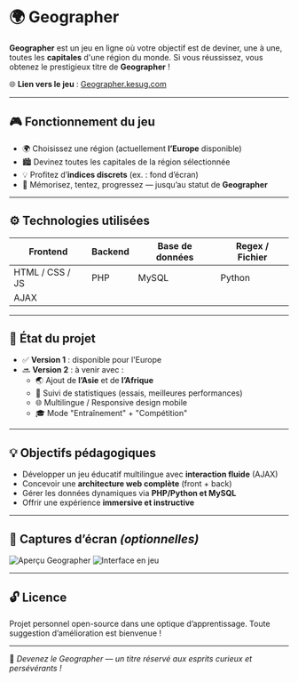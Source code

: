 # 🌍 Geographer

**Geographer** est un jeu en ligne où votre objectif est de deviner, une à une, toutes les **capitales** d'une région du monde. Si vous réussissez, vous obtenez le prestigieux titre de **Geographer** !

🌐 **Lien vers le jeu** : [Geographer.kesug.com](https://geographer.kesug.com)

---

## 🎮 Fonctionnement du jeu

- 🌍 Choisissez une région (actuellement **l’Europe** disponible)
- 🏙️ Devinez toutes les capitales de la région sélectionnée
- 💡 Profitez d’**indices discrets** (ex. : fond d’écran)
- 🧠 Mémorisez, tentez, progressez — jusqu’au statut de **Geographer**

---

## ⚙️ Technologies utilisées

| Frontend         | Backend         | Base de données | Regex / Fichier       |
|------------------|------------------|------------------|------------------------|
| HTML / CSS / JS  | PHP              | MySQL            | Python  |
| AJAX             |                  |                  |                        |

---

## 🚧 État du projet

- ✅ **Version 1** : disponible pour l'Europe
- 🔜 **Version 2** : à venir avec :
  - 🌏 Ajout de **l’Asie** et de **l’Afrique**
  - 🔢 Suivi de statistiques (essais, meilleures performances)
  - 🌐 Multilingue / Responsive design mobile
  - 🎓 Mode "Entraînement" + "Compétition"

---

## 💡 Objectifs pédagogiques

- Développer un jeu éducatif multilingue avec **interaction fluide** (AJAX)
- Concevoir une **architecture web complète** (front + back)
- Gérer les données dynamiques via **PHP/Python et MySQL**
- Offrir une expérience **immersive et instructive**

---

## 📸 Captures d’écran *(optionnelles)*

![Aperçu Geographer](screenshot1.png)
![Interface en jeu](screenshot2.png)

---

## 🔓 Licence

Projet personnel open-source dans une optique d’apprentissage. Toute suggestion d’amélioration est bienvenue !

---

🧭 *Devenez le Geographer — un titre réservé aux esprits curieux et persévérants !*
